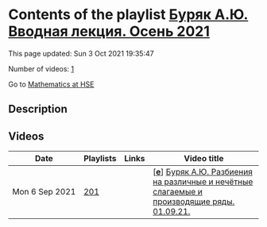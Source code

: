 # Contents of the playlist [Буряк А.Ю. Вводная лекция. Осень 2021](https://www.youtube.com/playlist?list=PLq3E5oubNNoDvlg_5sBrgr34WFWOZAQ2u)

This page updated: Sun 3 Oct 2021 19:35:47

Number of videos: [1](#videos)

Go to [Mathematics at HSE](../README.md)

## Description



## Videos

|Date|Playlists|Links|Video title|
|---|---|---|---|
| Mon&nbsp;6&nbsp;Sep&nbsp;2021 | [201](../playlists/201 "Буряк А.Ю. Вводная лекция. Осень 2021") |  | [[**e**](https://studio.youtube.com/video/K6z52nDD89A/edit "Edit")] [Буряк А.Ю. Разбиения на различные и нечётные слагаемые и производящие ряды. 01.09.21.](https://www.youtube.com/watch?v=K6z52nDD89A&list=PLq3E5oubNNoDvlg_5sBrgr34WFWOZAQ2u "Вводная лекция для первокурсников") |
